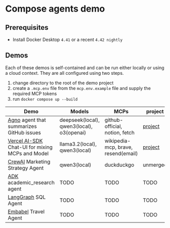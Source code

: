# Compose agents demo

## Prerequisites

+ Install Docker Desktop `4.41` or a recent `4.42 nightly`

## Demos

Each of these demos is self-contained and can be run either locally or using a cloud context. They are all configured using two steps.

1. change directory to the root of the demo project
1. create a `.mcp.env` file from the `mcp.env.example` file and supply the required MCP tokens
2. run `docker compose up --build`

| Demo | Models | MCPs | project | compose |
| ---- | ---- | ---- | ---- | ---- |
| [Agno](https://github.com/agno-agi/agno) agent that summarizes GitHub issues | deepseek(local), qwen3(local), o3(openai) | github-official, notion, fetch | [project](./demos/agno) | [compose.yaml](./demos/agno/compose.yaml) |
| [Vercel AI-SDK](https://github.com/vercel/ai) Chat-UI for mixing MCPs and Model | llama3.2(local), qwen3(local) | wikipedia-mcp, brave, resend(email) | [project](https://github.com/slimslenderslacks/scira-mcp-chat) | [compose.yaml](https://github.com/slimslenderslacks/scira-mcp-chat/blob/main/compose.yaml) |
| [CrewAI](https://github.com/crewAIInc/crewAI) Marketing Strategy Agent | qwen3(local) | duckduckgo | unmerged | [compose.yaml](https://github.com/docker/compose-agents-demo/blob/alberto/crew-ai/demos/crew-ai/docker-compose.yaml) |
| [ADK](https://github.com/google/adk-python) academic_research agent | TODO | TODO | TODO | TODO | 
| [LangGraph](https://github.com/langchain-ai/langgraph) SQL Agent | TODO | TODO | TODO | TODO | 
| [Embabel](https://github.com/embabel/embabel-agent) Travel Agent | TODO | TODO | TODO | TODO | 

